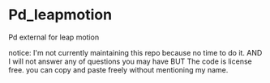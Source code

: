 Pd_leapmotion
=============

Pd external for leap motion

notice: 
I'm not currently maintaining this repo because no time to do it.
AND I will not answer any of questions you may have BUT
The code is license free. you can copy and paste freely without mentioning my name.


